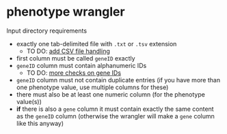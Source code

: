 # phenotype wrangler

Input directory requirements

* exactly one tab-delimited file with `.txt` or `.tsv` extension
  - TO DO: [add CSV file handling](https://github.com/VEuPathDB/study-wrangler/issues/30)
* first column must be called `geneID` exactly
* `geneID` column must contain alphanumeric IDs
  - TO DO: [more checks on gene IDs](https://github.com/VEuPathDB/vdi-plugin-wrangler/issues/2)
* `geneID` column must not contain duplicate entries (if you have more than one phenotype value, use multiple columns for these)
* there must also be at least one numeric column (for the phenotype value(s))
* **if** there is also a `gene` column it must contain exactly the same content as the `geneID` column (otherwise the wrangler will make a `gene` column like this anyway)

